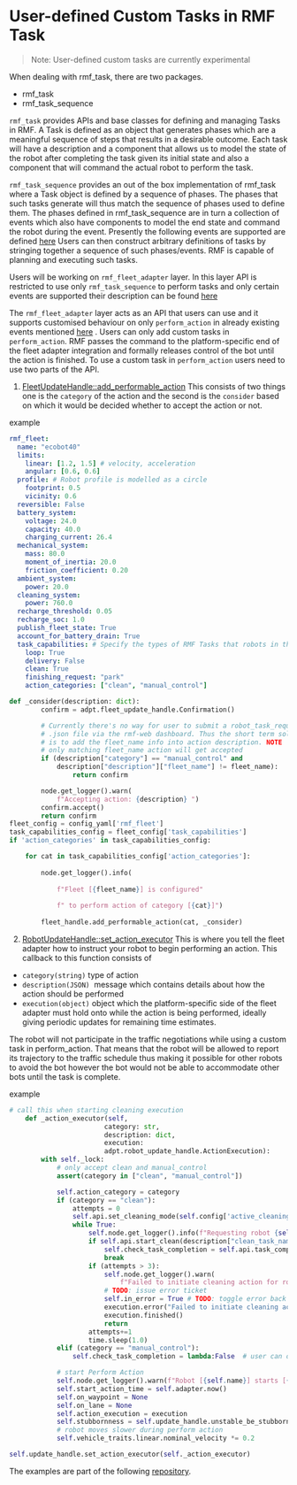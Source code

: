 # User-defined Custom Tasks in RMF Task

>Note: User-defined custom tasks are currently experimental


When dealing with rmf_task, there are two packages. 
- rmf_task 
- rmf_task_sequence

`rmf_task` provides APIs and base classes for defining and managing Tasks in RMF. A Task is defined as an object that generates phases which are a meaningful sequence of steps that results in a desirable outcome.  Each task will have a description and a component that allows us to model the state of the robot after completing the task given its initial state and also a component that will command the actual robot to perform the task.

`rmf_task_sequence` provides an out of the box implementation of rmf_task where a Task object is defined by a sequence of phases. The phases that such tasks generate will thus match the sequence of phases used to define them. 
The phases defined in rmf_task_sequence are in turn a collection of events which also have components to model the end state and command the robot during the event. Presently the following events are supported  are defined [here](https://github.com/open-rmf/rmf_task/tree/main/rmf_task_sequence/include/rmf_task_sequence/events)
Users can then construct arbitrary definitions of tasks by stringing together a sequence of such phases/events. RMF is capable of planning and executing such tasks.

Users will be working on `rmf_fleet_adapter` layer. In this layer API is restricted to use only `rmf_task_sequence` to perform tasks and only certain events are supported their description can be found [here](https://github.com/open-rmf/rmf_ros2/tree/main/rmf_fleet_adapter/schemas)

The `rmf_fleet_adapter` layer acts as an API that users can use and it supports customised behaviour on only `perform_action` in already existing  events mentioned [here](https://github.com/open-rmf/rmf_ros2/tree/main/rmf_fleet_adapter/schemas) .
Users can only add custom tasks in `perform_action`. RMF passes the command to the platform-specific end of the fleet adapter integration and formally releases control of the bot until the action is finished.
To use a custom task in `perform_action` users need to use two parts of the API. 
1. [FleetUpdateHandle::add_performable_action](https://github.com/open-rmf/rmf_ros2/blob/8440488d5583edc5a5b7226326aa2a8d41dad975/rmf_fleet_adapter/include/rmf_fleet_adapter/agv/FleetUpdateHandle.hpp#L188-L201)
This consists of two things one is the `category` of the action and the second is the `consider` based on which it would be decided whether to accept the action or not.

example
```yml
rmf_fleet:
  name: "ecobot40"
  limits:
    linear: [1.2, 1.5] # velocity, acceleration
    angular: [0.6, 0.6]
  profile: # Robot profile is modelled as a circle
    footprint: 0.5
    vicinity: 0.6
  reversible: False
  battery_system:
    voltage: 24.0
    capacity: 40.0
    charging_current: 26.4
  mechanical_system:
    mass: 80.0
    moment_of_inertia: 20.0
    friction_coefficient: 0.20
  ambient_system:
    power: 20.0
  cleaning_system:
    power: 760.0
  recharge_threshold: 0.05
  recharge_soc: 1.0
  publish_fleet_state: True
  account_for_battery_drain: True
  task_capabilities: # Specify the types of RMF Tasks that robots in this fleet are capable of performing
    loop: True
    delivery: False
    clean: True
    finishing_request: "park"
    action_categories: ["clean", "manual_control"]

```

```python
def _consider(description: dict):
        confirm = adpt.fleet_update_handle.Confirmation()

        # Currently there's no way for user to submit a robot_task_request
        # .json file via the rmf-web dashboard. Thus the short term solution
        # is to add the fleet_name info into action description. NOTE
        # only matching fleet_name action will get accepted
        if (description["category"] == "manual_control" and
            description["description"]["fleet_name"] != fleet_name):
                return confirm

        node.get_logger().warn(
            f"Accepting action: {description} ")
        confirm.accept()
        return confirm
fleet_config = config_yaml['rmf_fleet']
task_capabilities_config = fleet_config['task_capabilities']
if 'action_categories' in task_capabilities_config:

	for cat in task_capabilities_config['action_categories']:
	
		node.get_logger().info(
		
			f"Fleet [{fleet_name}] is configured"
			
			f" to perform action of category [{cat}]")
	
		fleet_handle.add_performable_action(cat, _consider)
```
2. [RobotUpdateHandle::set_action_executor](https://github.com/open-rmf/rmf_ros2/blob/8440488d5583edc5a5b7226326aa2a8d41dad975/rmf_fleet_adapter/include/rmf_fleet_adapter/agv/RobotUpdateHandle.hpp#L178-L179) This is where you tell the fleet adapter how to instruct your robot to begin performing an action. This callback to this function consists of 
- `category(string)`  type of action
- `description(JSON)`  message which contains details about how the action should be performed
- `execution(object)` object which the platform-specific side of the fleet adapter must hold onto while the action is being performed, ideally giving periodic updates for remaining time estimates.

The robot will not participate in the traffic negotiations while using a custom task in perform_action. That means that the robot will be allowed to report its trajectory to the traffic schedule thus making it possible for other robots to avoid the bot however the bot would not be able to accommodate other bots until the task is complete.


example
```python
# call this when starting cleaning execution
    def _action_executor(self, 
                        category: str,
                        description: dict,
                        execution:
                        adpt.robot_update_handle.ActionExecution):
        with self._lock:
            # only accept clean and manual_control
            assert(category in ["clean", "manual_control"])

            self.action_category = category
            if (category == "clean"):
                attempts = 0
                self.api.set_cleaning_mode(self.config['active_cleaning_config'])
                while True:
                    self.node.get_logger().info(f"Requesting robot {self.name} to clean {description}")
                    if self.api.start_clean(description["clean_task_name"], self.robot_map_name):
                        self.check_task_completion = self.api.task_completed # will check api
                        break
                    if (attempts > 3):
                        self.node.get_logger().warn(
                            f"Failed to initiate cleaning action for robot [{self.name}]")
                        # TODO: issue error ticket
                        self.in_error = True # TODO: toggle error back
                        execution.error("Failed to initiate cleaning action for robot {self.name}")
                        execution.finished()
                        return
                    attempts+=1
                    time.sleep(1.0)
            elif (category == "manual_control"):
                self.check_task_completion = lambda:False  # user can only cancel the manual_control

            # start Perform Action
            self.node.get_logger().warn(f"Robot [{self.name}] starts [{category}] action")
            self.start_action_time = self.adapter.now()
            self.on_waypoint = None
            self.on_lane = None
            self.action_execution = execution
            self.stubbornness = self.update_handle.unstable_be_stubborn()
            # robot moves slower during perform action
            self.vehicle_traits.linear.nominal_velocity *= 0.2
```

```python
self.update_handle.set_action_executor(self._action_executor)
```


The examples are part of the following  [repository](https://github.com/open-rmf/fleet_adapter_ecobot/tree/70dab6e657ca281bb0a299b7fe03785d4d4e1d54).
